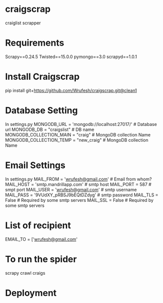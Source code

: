 # craigscrap
craiglist scrapper

# Requirements
Scrapy==0.24.5
Twisted==15.0.0
pymongo==3.0
scrapyd==1.0.1

# Install Craigscrap
pip install git+https://github.com/Wrufesh/craigscrap.git@clean1

# Database Setting
In settings.py
MONGODB_URL = 'mongodb://localhost:27017/'      # Database url
MONGODB_DB = "craigslist"                       # DB name
MONGODB_COLLECTION_MAIN = "craig"               # MongoDB collection Name
MONGODB_COLLECTION_TEMP = "new_craig"           # MongoDB collection Name

# Email Settings
In settings.py
MAIL_FROM = 'wrufesh@gmail.com'                 # Email from whom?
MAIL_HOST = 'smtp.mandrillapp.com'              # smtp host
MAIL_PORT = 587                                 # smpt port 
MAIL_USER = 'wrufesh@gmail.com'                 # smtp username
MAIL_PASS = '9VUdXY_pRBSJ9bEQtDZdyg'            # smtp password
MAIL_TLS = False                                # Required by some smtp servers
MAIL_SSL = False                                # Required by some smtp servers
# List of recipient
EMAIL_TO = ['wrufesh@gmail.com'

# To run the spider
scrapy crawl craigs

# Deployment


